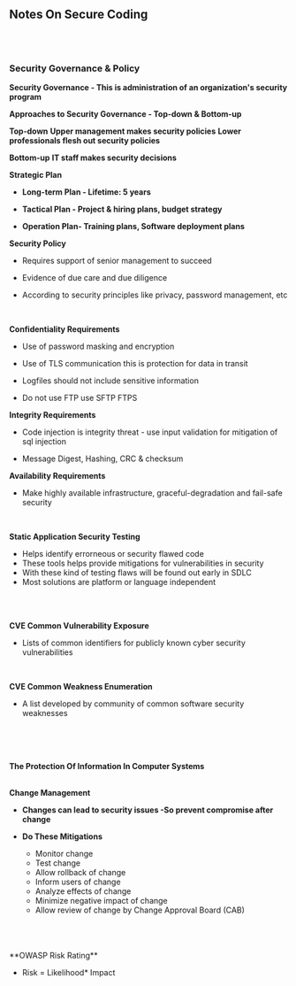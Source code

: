 ## Notes On Secure Coding 


<br><br>


### Security Governance & Policy

**Security Governance - This is administration of an organization's security program**
 
  **Approaches to Security Governance - Top-down & Bottom-up**

  **Top-down**
    **Upper management makes security policies**
    **Lower professionals flesh out security policies**
   
   
  **Bottom-up**
    **IT staff makes security decisions**


**Strategic Plan**

  * **Long-term Plan - Lifetime: 5 years**

  * **Tactical Plan - Project & hiring plans, budget strategy**

  * **Operation Plan- Training plans, Software deployment plans** 


 
 
 **Security Policy**

 * Requires support of senior management to succeed

 * Evidence of due care and due diligence

 * According to security principles like privacy, password management, etc

<br>

 **Confidentiality Requirements**

* Use of password masking and encryption 

* Use of TLS communication this is protection for data in transit

* Logfiles should not include sensitive information

* Do not use FTP use SFTP FTPS


 **Integrity Requirements**

* Code injection is integrity threat - use input validation for mitigation of sql injection 

* Message Digest, Hashing, CRC & checksum


 **Availability Requirements**

* Make highly available infrastructure, graceful-degradation and fail-safe security 

<br>



**Static Application Security Testing**

* Helps identify errorneous or security flawed code
* These tools helps provide mitigations for vulnerabilities in security 
* With these kind of testing flaws will be found out early in SDLC
* Most solutions are platform or language independent

<br>
<br>

**CVE Common Vulnerability Exposure**

* Lists of common identifiers for publicly known cyber security vulnerabilities
 
<br>

**CVE Common Weakness Enumeration**

* A list developed by community of common software security weaknesses 
<br>
<br>
<br>

**The Protection Of Information In Computer Systems** 
<br>
<br>

**Change Management**
* **Changes can lead to security issues -So prevent compromise after change**
 
* **Do These Mitigations**
  * Monitor change
  * Test change
  * Allow rollback of change
  * Inform users of change
  * Analyze effects of change
  * Minimize negative impact of change
  * Allow review of change by Change Approval Board (CAB)
 <br>
 <br>
 <br>
**OWASP Risk Rating**

* Risk = Likelihood* Impact
 <br>
 <br>
 <br>






